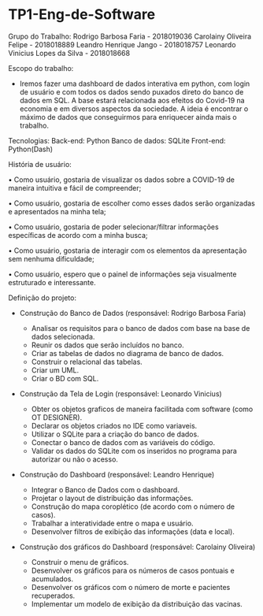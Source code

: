 # TP1-Eng-de-Software

Grupo do Trabalho:
Rodrigo Barbosa Faria - 2018019036
Carolainy Oliveira Felipe - 2018018889
Leandro Henrique Jango - 2018018757
Leonardo Vinicius Lopes da Silva - 2018018668

Escopo do trabalho:
- Iremos fazer uma dashboard de dados interativa em python, com login de usuário e com todos os dados sendo puxados direto do banco de dados em SQL. A base estará relacionada aos efeitos do Covid-19 na economia e em diversos aspectos da sociedade. A ideia é encontrar o máximo de dados que conseguirmos para enriquecer ainda mais o trabalho.

Tecnologias:
Back-end: Python
Banco de dados: SQLite
Front-end: Python(Dash)

História de usuário:

•	Como usuário, gostaria de visualizar os dados sobre a COVID-19 de maneira intuitiva e fácil de compreender;

•	Como usuário, gostaria de escolher como esses dados serão organizadas e apresentados na minha tela;

•	Como usuário, gostaria de poder selecionar/filtrar informações específicas de acordo com a minha busca;

•	Como usuário, gostaria de interagir com os elementos da apresentação sem nenhuma dificuldade;

•	Como usuário, espero que o painel de informações seja visualmente estruturado e interessante.


Definição do projeto:

- Construção do Banco de Dados (responsável: Rodrigo  Barbosa Faria)
  - Analisar os requisitos para o banco de dados com base na base de dados selecionada.
  - Reunir os dados que serão incluídos no banco.
  - Criar as tabelas de dados no diagrama de banco de dados.
  - Construir o relacional das tabelas.
  - Criar um UML.
  - Criar o BD com SQL.

- Construção da Tela de Login (responsável: Leonardo Vinicius)
  - Obter os objetos graficos de maneira facilitada com software (como OT DESIGNER).
  - Declarar os objetos criados no IDE como variaveis.
  - Utilizar o SQLite para a criação do banco de dados.
  - Conectar o banco de dados com as variáveis do código.
  - Validar os dados do SQLite com os inseridos no programa para autorizar ou não o acesso.
 
- Construção do Dashboard (responsável: Leandro Henrique)
  - Integrar o Banco de Dados com o dashboard.
  - Projetar o layout de distribuição das informações.
  - Construção do mapa coroplético (de acordo com o número de casos).
  - Trabalhar a interatividade entre o mapa e usuário.
  - Desenvolver filtros de exibição das informações (data e local).

- Construção dos gráficos do Dashboard (responsável: Carolainy Oliveira)
  - Construir o menu de gráficos.
  - Desenvolver os gráficos para os números de casos pontuais e acumulados.
  - Desenvolver os gráficos com o número de morte e pacientes recuperados.
  - Implementar um modelo de exibição da distribuição das vacinas.
